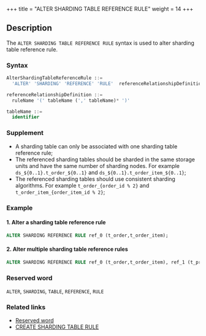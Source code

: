 +++
title = "ALTER SHARDING TABLE REFERENCE RULE"
weight = 14
+++

## Description

The `ALTER SHARDING TABLE REFERENCE RULE` syntax is used to alter sharding table reference rule. 

### Syntax

```sql
AlterShardingTableReferenceRule ::=
  'ALTER' 'SHARDING' 'REFERENCE' 'RULE'  referenceRelationshipDefinition  (',' referenceRelationshipDefinition)*

referenceRelationshipDefinition ::=
  ruleName '(' tableName (',' tableName)* ')'

tableName ::=
  identifier
```

### Supplement

- A sharding table can only be associated with one sharding table reference rule;
- The referenced sharding tables should be sharded in the same storage units and have the same number of sharding nodes. For
  example `ds_${0..1}.t_order_${0..1}` and `ds_${0..1}.t_order_item_${0..1}`;
- The referenced sharding tables should use consistent sharding algorithms. For example `t_order_{order_id % 2}` and `t_order_item_{order_item_id % 2}`;

### Example

#### 1. Alter a sharding table reference rule

```sql
ALTER SHARDING REFERENCE RULE ref_0 (t_order,t_order_item);
```

#### 2. Alter multiple sharding table reference rules

```sql
ALTER SHARDING REFERENCE RULE ref_0 (t_order,t_order_item), ref_1 (t_product,t_product_item);
```

### Reserved word

`ALTER`, `SHARDING`, `TABLE`, `REFERENCE`, `RULE`

### Related links

- [Reserved word](/en/reference/distsql/syntax/reserved-word/)
- [CREATE SHARDING TABLE RULE](/en/reference/distsql/syntax/rdl/rule-definition/create-sharding-table-rule/)

